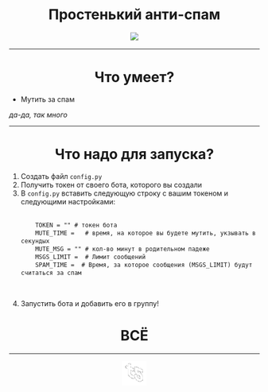 <div align="center">
  <h1>Простенький анти-спам</h1>
  <img src=https://github.com/tecxz5/tecxz5/blob/main/.files%20other%20readme/video.gif?raw=true>
</div>
<hr>
<div align="center">
<h1>Что умеет?</h1>
</div>
<ul>
    <li>Мутить за спам</li>
</ul>
<i>да-да, так много</i>
<hr>
<div align="center">
<h1>Что надо для запуска?</h1>
</div>
<ol>
    <li>Создать файл <code>config.py</code></li>
    <li>Получить токен от своего бота, которого вы создали</li>
    <li>В <code>config.py</code> вставить следующую строку с вашим токеном и следующими настройками:
    <pre>
    <code>
    TOKEN = "" # токен бота
    MUTE_TIME =   # время, на которое вы будете мутить, укзывать в секундых
    MUTE_MSG = "" # кол-во минут в родительном падеже
    MSGS_LIMIT =  # Лимит сообщений
    SPAM_TIME =  # Время, за которое сообщения (MSGS_LIMIT) будут считаться за спам
    </code>
    </pre></li>
    <li>Запустить бота и добавить его в группу!</li>
</ol>
<div align="center">
<h1><b>ВСЁ</b></h1>
</div>
<hr>
<div align="center">
   <img src="https://github.com/tecxz5/tecxz5/raw/main/copyright.gif" width=10%>
</div>

